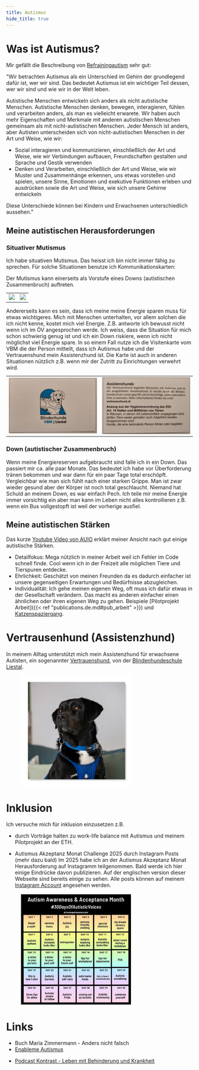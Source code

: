 ```yaml
---
title: Autismus
hide_title: true
---
```


# Was ist Autismus?

Mir gefällt die Beschreibung von [Refrainingautism](https://reframingautism.org.au/about-autism/) sehr gut:

"Wir betrachten Autismus als ein Unterschied im Gehirn der grundlegend dafür ist, wer wir sind. Das bedeutet Autismus ist ein wichtiger Teil dessen, wer wir sind und wie wir in der Welt leben. 

Autistische Menschen entwickeln sich anders als nicht autistische Menschen. Autistische Menschen denken, bewegen, interagieren, fühlen und verarbeiten anders, als man es vielleicht erwarete.  Wir haben auch mehr Eigenschaften und Merkmale mit anderen autistischen Menschen gemeinsam als mit nicht-autistischen Menschen. Jeder Mensch ist anders, aber Autisten unterscheiden sich von nicht-autistischen Menschen in der Art und Weise, wie wir:

* Sozial interagieren und kommunizieren, einschließlich der Art und Weise, wie wir Verbindungen aufbauen, Freundschaften gestalten und Sprache und Gestik verwenden
* Denken und Verarbeiten, einschließlich der Art und Weise, wie wir Muster und Zusammenhänge erkennen, uns etwas vorstellen und spielen, unsere Sinne, Emotionen und exekutive Funktionen erleben und ausdrücken sowie die Art und Weise, wie sich unsere Gehirne entwickeln

Diese Unterschiede können bei Kindern und Erwachsenen unterschiedlich aussehen."

## Meine autistischen Herausforderungen

### Situativer Mutismus
Ich habe situativen Mutismus. Das heisst ich bin nicht immer fähig zu sprechen.  Für solche Situationen benutze ich Kommunikationskarten:

Der Mutismus kann einerseits als Vorstufe eines Downs (autistischen Zusammenbruch) auftreten. 

|     ||
|--------|------|
|    ![](/ass_cards/gefühlswirrwarr_de.jpeg) |  ![](/ass_cards/gefühlswirrwarr_en.jpeg)|

<!-- bild darf ich streicheln karte -->

Andererseits kann es sein, dass ich meine meine Energie sparen muss für etwas wichtigeres. Mich mit Menschen unterhalten, vor allem solchen die ich nicht kenne, kostet mich viel Energie. Z.B. antworte ich bewusst nicht wenn ich im ÖV angesprochen werde. Ich weiss, dass die Situation für mich schon schwierig genug ist und ich ein Down riskiere, wenn ich nicht möglichst viel Energie spare. In so einem Fall nutze ich die Visitenkarte vom VBM die der Person mitteilt, dass ich Autismus habe und der Vertrauenshund mein Assistenzhund ist. Die Karte ist auch in anderen Situationen nützlich z.B. wenn mir der Zutritt zu Einrichtungen verwehrt wird.

|     ||
|--------|------|
|    ![](/ass_cards/VBM_karte_vs.jpeg) |  ![](/ass_cards/VBM_karte_rs.jpeg)|

### Down (autistischer Zusammenbruch)
Wenn meine Energiereserven aufgebraucht sind falle ich in ein Down. Das passiert mir ca. alle paar Monate. Das bedeutet ich habe vor Überforderung tränen bekommen und war dann für ein paar Tage total erschöpft. Vergleichbar wie man sich fühlt nach einer starken Grippe. Man ist zwar wieder gesund aber der Körper ist noch total geschlaucht. Niemand hat Schuld an meinem Down, es war einfach Pech. Ich teile mir meine Energie immer vorsichtig ein aber man kann im Leben nicht alles kontrollieren z.B. wenn ein Bus vollgestopft ist weil der vorherige ausfiel.

## Meine autistischen Stärken
Das kurze [Youtube Video von AUIO](https://www.youtube.com/watch?v=o-7l4Rla1WI) erklärt meiner Ansicht nach gut einige autistische Stärken.

* Detailfokus: Mega nützlich in meiner Arbeit weil ich Fehler im Code schnell finde. Cool wenn ich in der Freizeit alle möglichen Tiere und Tierspuren entdecke.
* Ehrlichkeit: Geschätzt von meinen Freunden da es dadurch einfacher ist unsere gegenseitigen Erwartungen und Bedürfnisse abzugleichen. 
* Individualität: Ich gehe meinen eigenen Weg, oft muss ich dafür etwas in der Gesellschaft verändern. Das macht es anderen einfacher einen ähnlichen oder ihren eigenen Weg zu gehen. Beispiele [Pilotprojekt Arbeit]({{< ref "publications.de.md#pub_arbeit" >}}) und [Katzenspaziergang](hobbies.de.md#Katzenspaziergang).




# Vertrausenhund (Assistenzhund)

In meinem Alltag unterstützt mich mein Assistenzhund für erwachsene Autisten, ein sogenannter [Vertrauenshund](vertrauenshund.ch), von der [Blindenhundeschule Liestal](https://www.blindenhund.ch).

<figure>
    <img src="/Nayla.jpg" widt="300" height="300" />
</figure>


# Inklusion
Ich versuche mich für inklusion einzusetzen z.B. 
* durch Vorträge halten zu work-life balance mit Autismus und meinem Pilotprojekt an der ETH.

* Autismus Akzeptanz Monat Challenge 2025 durch Instagram Posts (mehr dazu bald)
Im 2025 habe ich an der Autismus Akzeptanz Monat Herausforderung auf Instagramm teilgenommen. Bald werde ich hier einige Eindrücke davon publizieren. Auf der englischen version dieser Webseite sind bereits einige zu sehen. Alle posts können auf meinem [Instagram Account](https://instagram.com/estrellamenti/) angesehen werden. 
<figure>
    <img src="/AAMC.jpeg" widt="300" height="300" />
</figure>


# Links

* Buch Maria Zimmermann - Anders nicht falsch
* [Enableme Autismus](https://www.enableme.ch/de/behinderungen/autismus-die-andere-wahrnehmung-der-welt-83)
<!-- * see others on google drive -->
* [Podcast Kontrast - Leben mit Behinderung und Krankheit](https://www.ost.ch/de/die-ost/departemente/departement-soziale-arbeit/kulturzyklus/podcast-serie)


